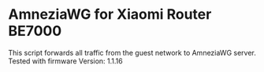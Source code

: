 # AmneziaWG for Xiaomi Router BE7000

This script forwards all traffic from the guest network to AmneziaWG server.
Tested with firmware Version: 1.1.16
